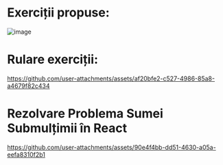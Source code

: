 # Exerciții propuse:
![image](https://github.com/user-attachments/assets/cdea212d-9a97-474b-9bdc-5790180252ab)

# Rulare exerciții:
https://github.com/user-attachments/assets/af20bfe2-c527-4986-85a8-a4679f82c434

# Rezolvare Problema Sumei Submulțimii în React
https://github.com/user-attachments/assets/90e4f4bb-dd51-4630-a05a-eefa8310f2b1

